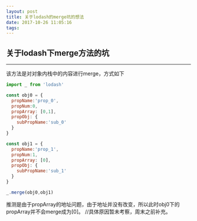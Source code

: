 ```yaml
---
layout: post
title: 关于lodash的merge坑的想法
date: 2017-10-26 11:05:16
tags:
---
```


## 关于lodash下merge方法的坑

------

该方法是对对象内栈中的内容进行merge，方式如下

```JavaScript
import _ from 'lodash'

const obj0 = {
  propName:'prop_0',
  propNum:0,
  propArray: [0,1],
  propObj: {
    subPropName:'sub_0'
  }
}

const obj1 = {
  propName:'prop_1',
  propNum:1,
  propArray: [0],
  propObj: {
    subPropName:'sub_1'
  }
}

_.merge(obj0,obj1)
```

推测是由于propArray的地址问题，由于地址并没有改变，所以此时obj0下的propArray并不会merge成为[0]。
//具体原因暂未考察，周末之前补充。

